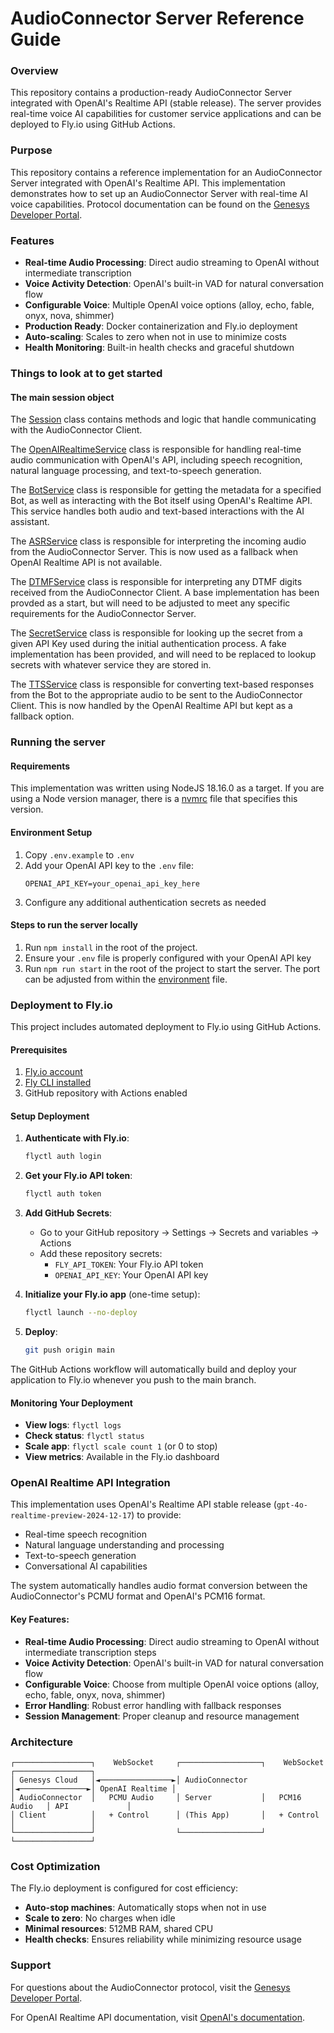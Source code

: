 # AudioConnector Server Reference Guide

### Overview
This repository contains a production-ready AudioConnector Server integrated with OpenAI's Realtime API (stable release). The server provides real-time voice AI capabilities for customer service applications and can be deployed to Fly.io using GitHub Actions.

### Purpose
This repository contains a reference implementation for an AudioConnector Server integrated with OpenAI's Realtime API. This implementation demonstrates how to set up an AudioConnector Server with real-time AI voice capabilities. Protocol documentation can be found on the [Genesys Developer Portal](https://developer.genesys.cloud/devapps/audiohook/).

### Features
- **Real-time Audio Processing**: Direct audio streaming to OpenAI without intermediate transcription
- **Voice Activity Detection**: OpenAI's built-in VAD for natural conversation flow
- **Configurable Voice**: Multiple OpenAI voice options (alloy, echo, fable, onyx, nova, shimmer)
- **Production Ready**: Docker containerization and Fly.io deployment
- **Auto-scaling**: Scales to zero when not in use to minimize costs
- **Health Monitoring**: Built-in health checks and graceful shutdown

### Things to look at to get started

#### The main session object
The [Session](./src/common/session.ts) class contains methods and logic that handle communicating with the AudioConnector Client.

The [OpenAIRealtimeService](./src/services/openai-realtime-service.ts) class is responsible for handling real-time audio communication with OpenAI's API, including speech recognition, natural language processing, and text-to-speech generation.

The [BotService](./src/services/bot-service.ts) class is responsible for getting the metadata for a specified Bot, as well as interacting with the Bot itself using OpenAI's Realtime API. This service handles both audio and text-based interactions with the AI assistant.

The [ASRService](./src/services/asr-service.ts) class is responsible for interpreting the incoming audio from the AudioConnector Server. This is now used as a fallback when OpenAI Realtime API is not available.

The [DTMFService](./src/services/dtmf-service.ts) class is responsible for interpreting any DTMF digits received from the AudioConnector Client. A base implementation has been provded as a start, but will need to be adjusted to meet any specific requirements for the AudioConnector Server.

The [SecretService](./src/services/secret-service.ts) class is responsible for looking up the secret from a given API Key used during the initial authentication process. A fake implementation has been provided, and will need to be replaced to lookup secrets with whatever service they are stored in.

The [TTSService](./src/services/tts-service.ts) class is responsible for converting text-based responses from the Bot to the appropriate audio to be sent to the AudioConnector Client. This is now handled by the OpenAI Realtime API but kept as a fallback option.

### Running the server

#### Requirements
This implementation was written using NodeJS 18.16.0 as a target. If you are using a Node version manager, there is a [nvmrc](./.nvmrc) file that specifies this version.

#### Environment Setup
1) Copy `.env.example` to `.env`
2) Add your OpenAI API key to the `.env` file:
   ```
   OPENAI_API_KEY=your_openai_api_key_here
   ```
3) Configure any additional authentication secrets as needed

#### Steps to run the server locally
1) Run `npm install` in the root of the project.
2) Ensure your `.env` file is properly configured with your OpenAI API key
3) Run `npm run start` in the root of the project to start the server. The port can be adjusted from within the [environment](./.env) file.

### Deployment to Fly.io

This project includes automated deployment to Fly.io using GitHub Actions.

#### Prerequisites
1. [Fly.io account](https://fly.io/app/sign-up)
2. [Fly CLI installed](https://fly.io/docs/hands-on/install-flyctl/)
3. GitHub repository with Actions enabled

#### Setup Deployment

1. **Authenticate with Fly.io**:
   ```bash
   flyctl auth login
   ```

2. **Get your Fly.io API token**:
   ```bash
   flyctl auth token
   ```

3. **Add GitHub Secrets**:
   - Go to your GitHub repository → Settings → Secrets and variables → Actions
   - Add these repository secrets:
     - `FLY_API_TOKEN`: Your Fly.io API token
     - `OPENAI_API_KEY`: Your OpenAI API key

4. **Initialize your Fly.io app** (one-time setup):
   ```bash
   flyctl launch --no-deploy
   ```

5. **Deploy**:
   ```bash
   git push origin main
   ```

The GitHub Actions workflow will automatically build and deploy your application to Fly.io whenever you push to the main branch.

#### Monitoring Your Deployment
- **View logs**: `flyctl logs`
- **Check status**: `flyctl status`
- **Scale app**: `flyctl scale count 1` (or 0 to stop)
- **View metrics**: Available in the Fly.io dashboard

### OpenAI Realtime API Integration

This implementation uses OpenAI's Realtime API stable release (`gpt-4o-realtime-preview-2024-12-17`) to provide:
- Real-time speech recognition
- Natural language understanding and processing
- Text-to-speech generation
- Conversational AI capabilities

The system automatically handles audio format conversion between the AudioConnector's PCMU format and OpenAI's PCM16 format.

#### Key Features:
- **Real-time Audio Processing**: Direct audio streaming to OpenAI without intermediate transcription steps
- **Voice Activity Detection**: OpenAI's built-in VAD for natural conversation flow
- **Configurable Voice**: Choose from multiple OpenAI voice options (alloy, echo, fable, onyx, nova, shimmer)
- **Error Handling**: Robust error handling with fallback responses
- **Session Management**: Proper cleanup and resource management

### Architecture

```
┌─────────────────┐    WebSocket     ┌──────────────────┐    WebSocket    ┌─────────────────┐
│ Genesys Cloud   │◄────────────────►│ AudioConnector   │◄───────────────►│ OpenAI Realtime │
│ AudioConnector  │   PCMU Audio     │ Server           │   PCM16 Audio   │ API             │
│ Client          │   + Control      │ (This App)       │   + Control     │                 │
└─────────────────┘                  └──────────────────┘                 └─────────────────┘
```

### Cost Optimization

The Fly.io deployment is configured for cost efficiency:
- **Auto-stop machines**: Automatically stops when not in use
- **Scale to zero**: No charges when idle
- **Minimal resources**: 512MB RAM, shared CPU
- **Health checks**: Ensures reliability while minimizing resource usage

### Support

For questions about the AudioConnector protocol, visit the [Genesys Developer Portal](https://developer.genesys.cloud/devapps/audiohook/).

For OpenAI Realtime API documentation, visit [OpenAI's documentation](https://platform.openai.com/docs/guides/realtime).